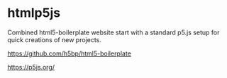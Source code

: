 # htmlp5js
Combined html5-boilerplate website start with a standard p5.js setup for quick creations of new projects.

https://github.com/h5bp/html5-boilerplate

https://p5js.org/
